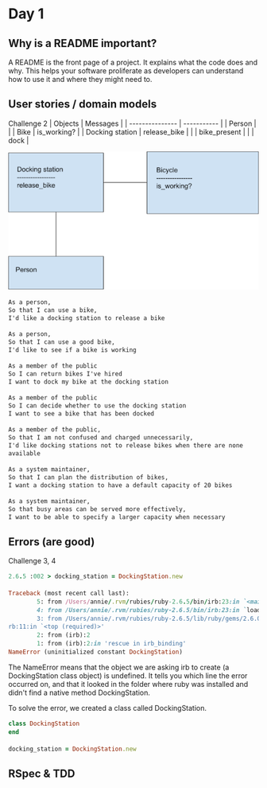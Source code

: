 # Day 1

## Why is a README important? ##
A README is the front page of a project. It explains what the code does and why. This helps your software proliferate as developers can understand how to use it and where they might need to.

## User stories / domain models ##
Challenge 2
| Objects         | Messages     |
| --------------- | -----------  |
| Person          |              |
| Bike            | is_working?  |
| Docking station | release_bike |
|                 | bike_present |
|                 | dock         |

![](image.png)

```
As a person,
So that I can use a bike,
I'd like a docking station to release a bike

As a person,
So that I can use a good bike,
I'd like to see if a bike is working

As a member of the public
So I can return bikes I've hired
I want to dock my bike at the docking station

As a member of the public
So I can decide whether to use the docking station
I want to see a bike that has been docked

As a member of the public,
So that I am not confused and charged unnecessarily,
I'd like docking stations not to release bikes when there are none available

As a system maintainer,
So that I can plan the distribution of bikes,
I want a docking station to have a default capacity of 20 bikes

As a system maintainer,
So that busy areas can be served more effectively,
I want to be able to specify a larger capacity when necessary
```
## Errors (are good) ##
Challenge 3, 4

```ruby
2.6.5 :002 > docking_station = DockingStation.new

Traceback (most recent call last):
        5: from /Users/annie/.rvm/rubies/ruby-2.6.5/bin/irb:23:in `<main>'
        4: from /Users/annie/.rvm/rubies/ruby-2.6.5/bin/irb:23:in `load'
        3: from /Users/annie/.rvm/rubies/ruby-2.6.5/lib/ruby/gems/2.6.0/gems/irb-1.0.0/exe/i
rb:11:in `<top (required)>'
        2: from (irb):2
        1: from (irb):2:in 'rescue in irb_binding'
NameError (uninitialized constant DockingStation)
```

The NameError means that the object we are asking irb to create (a DockingStation class object) is undefined. It tells you which line the error occurred on, and that it looked in the folder where ruby was installed and didn't find a native method DockingStation.

To solve the error, we created a class called DockingStation.
```ruby
class DockingStation
end

docking_station = DockingStation.new
```

## RSpec & TDD ##

